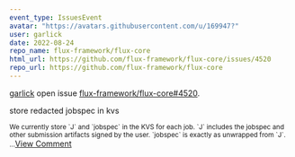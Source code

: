 ```yaml
---
event_type: IssuesEvent
avatar: "https://avatars.githubusercontent.com/u/169947?"
user: garlick
date: 2022-08-24
repo_name: flux-framework/flux-core
html_url: https://github.com/flux-framework/flux-core/issues/4520
repo_url: https://github.com/flux-framework/flux-core
---
```


<a href='https://github.com/garlick' target='_blank'>garlick</a> open issue <a href='https://github.com/flux-framework/flux-core/issues/4520' target='_blank'>flux-framework/flux-core#4520</a>.

<p>store redacted jobspec in kvs</p><small>We currently store `J` and `jobspec` in the KVS for each job.  `J` includes the jobspec and other submission artifacts signed by the user.  `jobspec` is exactly as unwrapped from `J`....</small><a href='https://github.com/flux-framework/flux-core/issues/4520' target='_blank'>View Comment</a>